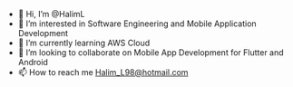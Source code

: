 - 👋 Hi, I’m @HalimL
- 👀 I’m interested in Software Engineering and Mobile Application Development
- 🌱 I’m currently learning AWS Cloud
- 💞️ I’m looking to collaborate on Mobile App Development for Flutter and Android
- 📫 How to reach me Halim_L98@hotmail.com

<!---
HalimL/HalimL is a ✨ special ✨ repository because its `README.md` (this file) appears on your GitHub profile.
You can click the Preview link to take a look at your changes.
--->
